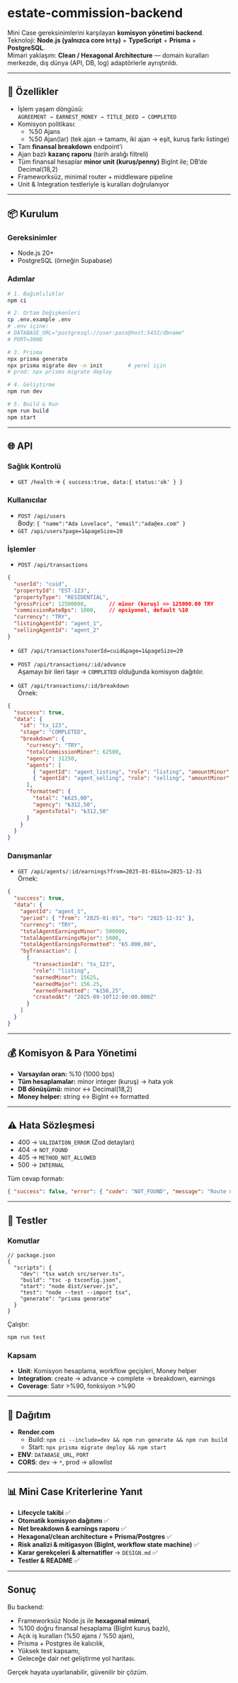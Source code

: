 # estate-commission-backend

Mini Case gereksinimlerini karşılayan **komisyon yönetimi backend**.  
Teknoloji: **Node.js (yalnızca core `http`)** + **TypeScript** + **Prisma** + **PostgreSQL**.  
Mimari yaklaşım: **Clean / Hexagonal Architecture** — domain kuralları merkezde, dış dünya (API, DB, log) adaptörlerle ayrıştırıldı.

---

## 🚀 Özellikler

- İşlem yaşam döngüsü:  
  `AGREEMENT → EARNEST_MONEY → TITLE_DEED → COMPLETED`
- Komisyon politikası:  
  - %50 Ajans  
  - %50 Ajan(lar) (tek ajan → tamamı, iki ajan → eşit, kuruş farkı listinge)
- Tam **finansal breakdown** endpoint’i
- Ajan bazlı **kazanç raporu** (tarih aralığı filtreli)
- Tüm finansal hesaplar **minor unit (kuruş/penny)** BigInt ile; DB’de Decimal(18,2)
- Frameworksüz, minimal router + middleware pipeline
- Unit & Integration testleriyle iş kuralları doğrulanıyor

---

## 📦 Kurulum

### Gereksinimler
- Node.js 20+
- PostgreSQL (örneğin Supabase)

### Adımlar

```bash
# 1. Bağımlılıklar
npm ci

# 2. Ortam Değişkenleri
cp .env.example .env
# .env içine:
# DATABASE_URL="postgresql://user:pass@host:5432/dbname"
# PORT=3000

# 3. Prisma
npx prisma generate
npx prisma migrate dev -n init        # yerel için
# prod: npx prisma migrate deploy

# 4. Geliştirme
npm run dev

# 5. Build & Run
npm run build
npm start
```

---

## 🌐 API

### Sağlık Kontrolü
- `GET /health` → `{ success:true, data:{ status:'ok' } }`

### Kullanıcılar
- `POST /api/users`  
  Body: `{ "name":"Ada Lovelace", "email":"ada@ex.com" }`
- `GET /api/users?page=1&pageSize=20`

### İşlemler
- `POST /api/transactions`
```json
{
  "userId": "cuid",
  "propertyId": "EST-123",
  "propertyType": "RESIDENTIAL",
  "grossPrice": 12500000,       // minor (kuruş) => 125000.00 TRY
  "commissionRateBps": 1000,    // opsiyonel, default %10
  "currency": "TRY",
  "listingAgentId": "agent_1",
  "sellingAgentId": "agent_2"
}
```

- `GET /api/transactions?userId=cuid&page=1&pageSize=20`

- `POST /api/transactions/:id/advance`  
  Aşamayı bir ileri taşır → `COMPLETED` olduğunda komisyon dağıtılır.

- `GET /api/transactions/:id/breakdown`  
  Örnek:
```json
{
  "success": true,
  "data": {
    "id": "tx_123",
    "stage": "COMPLETED",
    "breakdown": {
      "currency": "TRY",
      "totalCommissionMinor": 62500,
      "agency": 31250,
      "agents": [
        { "agentId": "agent_listing", "role": "listing", "amountMinor": 15625 },
        { "agentId": "agent_selling", "role": "selling", "amountMinor": 15625 }
      ],
      "formatted": {
        "total": "₺625,00",
        "agency": "₺312,50",
        "agentsTotal": "₺312,50"
      }
    }
  }
}
```

### Danışmanlar
- `GET /api/agents/:id/earnings?from=2025-01-01&to=2025-12-31`  
  Örnek:
```json
{
  "success": true,
  "data": {
    "agentId": "agent_1",
    "period": { "from": "2025-01-01", "to": "2025-12-31" },
    "currency": "TRY",
    "totalAgentEarningsMinor": 500000,
    "totalAgentEarningsMajor": 5000,
    "totalAgentEarningsFormatted": "₺5.000,00",
    "byTransaction": [
      {
        "transactionId": "tx_123",
        "role": "listing",
        "earnedMinor": 15625,
        "earnedMajor": 156.25,
        "earnedFormatted": "₺156,25",
        "createdAt": "2025-09-10T12:00:00.000Z"
      }
    ]
  }
}
```

---

## 💰 Komisyon & Para Yönetimi

- **Varsayılan oran:** %10 (1000 bps)  
- **Tüm hesaplamalar:** minor integer (kuruş) → hata yok  
- **DB dönüşümü:** minor ↔ Decimal(18,2)  
- **Money helper:** string ↔ BigInt ↔ formatted

---

## ⚠️ Hata Sözleşmesi

- 400 → `VALIDATION_ERROR` (Zod detayları)  
- 404 → `NOT_FOUND`  
- 405 → `METHOD_NOT_ALLOWED`  
- 500 → `INTERNAL`

Tüm cevap formatı:
```json
{ "success": false, "error": { "code": "NOT_FOUND", "message": "Route not found" } }
```

---

## 🧪 Testler

### Komutlar
```jsonc
// package.json
{
  "scripts": {
    "dev": "tsx watch src/server.ts",
    "build": "tsc -p tsconfig.json",
    "start": "node dist/server.js",
    "test": "node --test --import tsx",
    "generate": "prisma generate"
  }
}
```

Çalıştır:
```bash
npm run test
```

### Kapsam
- **Unit**: Komisyon hesaplama, workflow geçişleri, Money helper  
- **Integration**: create → advance → complete → breakdown, earnings  
- **Coverage**: Satır >%90, fonksiyon >%90

---

## 🚀 Dağıtım

- **Render.com**  
  - Build: `npm ci --include=dev && npm run generate && npm run build`  
  - Start: `npx prisma migrate deploy && npm start`
- **ENV**: `DATABASE_URL`, `PORT`  
- **CORS**: dev → `*`, prod → allowlist

---

## 📊 Mini Case Kriterlerine Yanıt

- **Lifecycle takibi** ✅  
- **Otomatik komisyon dağıtımı** ✅  
- **Net breakdown & earnings raporu** ✅  
- **Hexagonal/clean architecture + Prisma/Postgres** ✅  
- **Risk analizi & mitigasyon (BigInt, workflow state machine)** ✅  
- **Karar gerekçeleri & alternatifler** → `DESIGN.md` ✅  
- **Testler & README** ✅

---

## Sonuç

Bu backend:  
- Frameworksüz Node.js ile **hexagonal mimari**,  
- %100 doğru finansal hesaplama (BigInt kuruş bazlı),  
- Açık iş kuralları (%50 ajans / %50 ajan),  
- Prisma + Postgres ile kalıcılık,  
- Yüksek test kapsamı,  
- Geleceğe dair net geliştirme yol haritası.  

Gerçek hayata uyarlanabilir, güvenilir bir çözüm.
